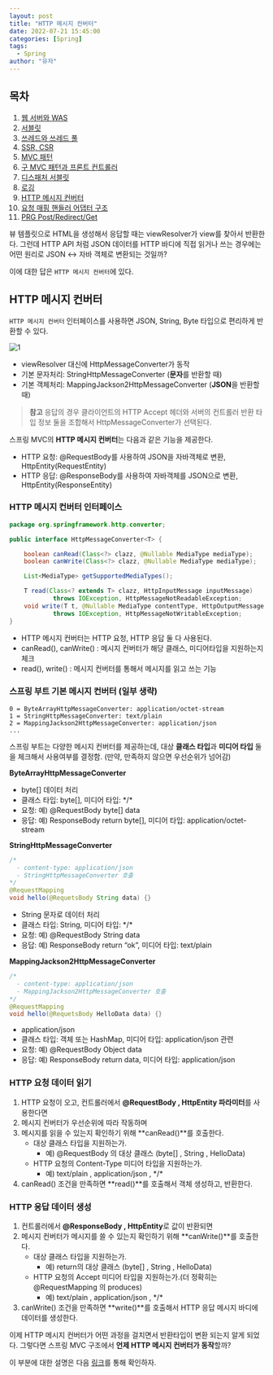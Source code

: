 ```yaml
---
layout: post
title: "HTTP 메시지 컨버터"
date: 2022-07-21 15:45:00
categories: [Spring]
tags:
  - Spring
author: "유자"
---
```


## 목차

1. [웹 서버와 WAS](https://yessm621.github.io/http/2022/12/19/Web-WebServer-WAS/)
2. [서블릿](https://yessm621.github.io/spring/2022/12/20/Spring-Servlet/)
3. [쓰레드와 쓰레드 풀](https://yessm621.github.io/spring/2022/12/21/Spring-Thread/)
4. [SSR, CSR](https://yessm621.github.io/http/2022/12/19/Web-SSR-CSR/)
5. [MVC 패턴](https://yessm621.github.io/spring/2023/01/17/Spring-MVCPattern/)
6. [구 MVC 패턴과 프론트 컨트롤러](https://yessm621.github.io/spring/2023/01/17/Spring-MVCPattern-FrontController/)
7. [디스패처 서블릿](https://yessm621.github.io/spring/2023/01/17/Spring-DispatcherServlet/)
8. [로깅](https://yessm621.github.io/web/2022/07/21/Spring-Logging/)
9. [HTTP 메시지 컨버터](https://yessm621.github.io/spring/2022/07/21/Spring-HTTPMessageConverter/)
10. [요청 매핑 핸들러 어댑터 구조](https://yessm621.github.io/spring/2022/07/20/Spring-RequestMappingHandlerAdapter/)
11. [PRG Post/Redirect/Get](https://yessm621.github.io/spring/2023/01/19/Spring-PRG/)

뷰 템플릿으로 HTML을 생성해서 응답할 때는 viewResolver가 view를 찾아서 반환한다. 그런데 HTTP API 처럼 JSON 데이터를 HTTP 바디에 직접 읽거나 쓰는 경우에는 어떤 원리로 JSON ↔ 자바 객체로 변환되는 것일까? 

이에 대한 답은 `HTTP 메시지 컨버터`에 있다.

## HTTP 메시지 컨버터

`HTTP 메시지 컨버터` 인터페이스를 사용하면 JSON, String, Byte 타입으로 편리하게 반환할 수 있다.

![1](https://user-images.githubusercontent.com/79130276/227820100-12490dab-ad66-4a14-ad42-eb4bb2e12248.png)

- viewResolver 대신에 HttpMessageConverter가 동작
- 기본 문자처리: StringHttpMessageConverter (**문자**를 반환할 때)
- 기본 객체처리: MappingJackson2HttpMessageConverter (**JSON**을 반환할 때)

> **참고**
응답의 경우 클라이언트의 HTTP Accept 헤더와 서버의 컨트롤러 반환 타입 정보 둘을 조합해서 HttpMessageConverter가 선택된다.
> 

스프링 MVC의 **HTTP 메시지 컨버터**는 다음과 같은 기능을 제공한다.

- HTTP 요청: @RequestBody를 사용하여 JSON을 자바객체로 변환, HttpEntity(RequestEntity)
- HTTP 응답: @ResponseBody를 사용하여 자바객체를 JSON으로 변환, HttpEntity(ResponseEntity)

### HTTP 메시지 컨버터 인터페이스

```java
package org.springframework.http.converter;

public interface HttpMessageConverter<T> {

    boolean canRead(Class<?> clazz, @Nullable MediaType mediaType);
    boolean canWrite(Class<?> clazz, @Nullable MediaType mediaType);

    List<MediaType> getSupportedMediaTypes();

    T read(Class<? extends T> clazz, HttpInputMessage inputMessage)
            throws IOException, HttpMessageNotReadableException;
    void write(T t, @Nullable MediaType contentType, HttpOutputMessage outputMessage)
            throws IOException, HttpMessageNotWritableException;
}
```

- HTTP 메시지 컨버터는 HTTP 요청, HTTP 응답 둘 다 사용된다.
- canRead(), canWrite() : 메시지 컨버터가 해당 클래스, 미디어타입을 지원하는지 체크
- read(), write() : 메시지 컨버터를 통해서 메시지를 읽고 쓰는 기능

### 스프링 부트 기본 메시지 컨버터 (일부 생략)

```
0 = ByteArrayHttpMessageConverter: application/octet-stream
1 = StringHttpMessageConverter: text/plain
2 = MappingJackson2HttpMessageConverter: application/json
...
```

스프링 부트는 다양한 메시지 컨버터를 제공하는데, 대상 **클래스 타입**과 **미디어 타입** 둘을 체크해서 사용여부를 결정함. (만약, 만족하지 않으면 우선순위가 넘어감)

**ByteArrayHttpMessageConverter**

- byte[] 데이터 처리
- 클래스 타입: byte[], 미디어 타입: &#42;/&#42;
- 요청: 예) @RequestBody byte[] data
- 응답: 예) ResponseBody return byte[], 미디어 타입: application/octet-stream

**StringHttpMessageConverter**

```java
/*
  - content-type: application/json
  - StringHttpMessageConverter 호출
*/
@RequestMapping
void hello(@RequetsBody String data) {}
```

- String 문자로 데이터 처리
- 클래스 타입: String, 미디어 타입: &#42;/&#42;
- 요청: 예) @RequestBody String data
- 응답: 예) ResponseBody return “ok”, 미디어 타입: text/plain

**MappingJackson2HttpMessageConverter**

```java
/*
  - content-type: application/json
  - MappingJackson2HttpMessageConverter 호출
*/
@RequestMapping
void hello(@RequetsBody HelloData data) {}
```

- application/json
- 클래스 타입: 객체 또는 HashMap, 미디어 타입: application/json 관련
- 요청: 예) @RequestBody Object data
- 응답: 예) ResponseBody return data, 미디어 타입: application/json

### HTTP 요청 데이터 읽기

1. HTTP 요청이 오고, 컨트롤러에서 **@RequestBody , HttpEntity 파라미터**를 사용한다면
2. 메시지 컨버터가 우선순위에 따라 작동하며 
3. 메시지를 읽을 수 있는지 확인하기 위해 **canRead()**를 호출한다.
    - 대상 클래스 타입을 지원하는가.
        - 예) @RequestBody 의 대상 클래스 (byte[] , String , HelloData)
    - HTTP 요청의 Content-Type 미디어 타입을 지원하는가.
        - 예) text/plain , application/json , &#42;/&#42;
4. canRead() 조건을 만족하면 **read()**를 호출해서 객체 생성하고, 반환한다.

### HTTP 응답 데이터 생성

1. 컨트롤러에서 **@ResponseBody , HttpEntity**로 값이 반환되면
2. 메시지 컨버터가 메시지를 쓸 수 있는지 확인하기 위해 **canWrite()**를 호출한다.
    - 대상 클래스 타입을 지원하는가.
        - 예) return의 대상 클래스 (byte[] , String , HelloData)
    - HTTP 요청의 Accept 미디어 타입을 지원하는가.(더 정확히는 @RequestMapping 의 produces)
        - 예) text/plain , application/json , &#42;/&#42;
3. canWrite() 조건을 만족하면 **write()**를 호출해서 HTTP 응답 메시지 바디에 데이터를 생성한다.

이제 HTTP 메시지 컨버터가 어떤 과정을 걸치면서 반환타입이 변환 되는지 알게 되었다. 그렇다면 스프링 MVC 구조에서 **언제 HTTP 메시지 컨버터가 동작**할까?

이 부분에 대한 설명은 다음 [링크](https://yessm621.github.io/spring/2022/07/20/Spring-RequestMappingHandlerAdapter/)를 통해 확인하자.